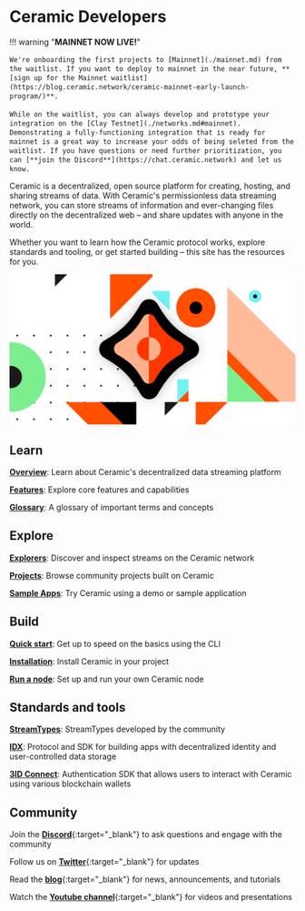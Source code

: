 # Ceramic Developers

!!! warning "**MAINNET NOW LIVE!**"
    
    We're onboarding the first projects to [Mainnet](./mainnet.md) from the waitlist. If you want to deploy to mainnet in the near future, **[sign up for the Mainnet waitlist](https://blog.ceramic.network/ceramic-mainnet-early-launch-program/)**. 

    While on the waitlist, you can always develop and prototype your integration on the [Clay Testnet](./networks.md#mainnet). Demonstrating a fully-functioning integration that is ready for mainnet is a great way to increase your odds of being seleted from the waitlist. If you have questions or need further prioritization, you can [**join the Discord**](https://chat.ceramic.network) and let us know.

    
Ceramic is a decentralized, open source platform for creating, hosting, and sharing streams of data. With Ceramic's permissionless data streaming network, you can store streams of information and ever-changing files directly on the decentralized web – and share updates with anyone in the world. 

Whether you want to learn how the Ceramic protocol works, explore standards and tooling, or get started building – this site has the resources for you.

![](../images/image-ceramic-opengraph.png)

## **Learn**

[**Overview**](./overview.md): Learn about Ceramic's decentralized data streaming platform

[**Features**](./features.md): Explore core features and capabilities

[**Glossary**](./glossary.md): A glossary of important terms and concepts

## **Explore**

[**Explorers**](../explore/explorers.md): Discover and inspect streams on the Ceramic network

[**Projects**](../explore/projects.md): Browse community projects built on Ceramic

[**Sample Apps**](../explore/sample-apps.md): Try Ceramic using a demo or sample application

## **Build**

[**Quick start**](../build/quick-start.md): Get up to speed on the basics using the CLI

[**Installation**](../build/installation.md): Install Ceramic in your project

[**Run a node**](../run/nodes.md): Set up and run your own Ceramic node

## **Standards and tools**

[**StreamTypes**](../streamtypes/overview.md): StreamTypes developed by the community

[**IDX**](../tools/identity/idx.md): Protocol and SDK for building apps with decentralized identity and user-controlled data storage

[**3ID Connect**](../authentication/wallets/3id-connect.md): Authentication SDK that allows users to interact with Ceramic using various blockchain wallets


## **Community**

Join the [**Discord**](https://chat.ceramic.network){:target="_blank"} to ask questions and engage with the community

Follow us on [**Twitter**](https://twitter.com/ceramicnetwork){:target="_blank"} for updates

Read the [**blog**](https://blog.ceramic.network){:target="_blank"} for news, announcements, and tutorials

Watch the [**Youtube channel**](https://www.youtube.com/channel/UCgCLq5dx7sX-yUrrEbtYqVw){:target="_blank"} for videos and presentations

</br>
</br>
</br>
